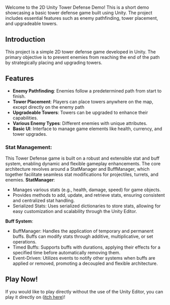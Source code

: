 Welcome to the 2D Unity Tower Defense Demo! This is a short demo showcasing a basic tower defense game built using Unity. The project includes essential features such as enemy pathfinding, tower placement, and upgradeable towers.


## Introduction

This project is a simple 2D tower defense game developed in Unity. The primary objective is to prevent enemies from reaching the end of the path by strategically placing and upgrading towers.

## Features

- **Enemy Pathfinding**: Enemies follow a predetermined path from start to finish.
- **Tower Placement**: Players can place towers anywhere on the map, except directly on the enemy path
- **Upgradeable Towers**: Towers can be upgraded to enhance their capabilities. 
- **Various Enemy Types**: Different enemies with unique attributes.
- **Basic UI**: Interface to manage game elements like health, currency, and tower upgrades.
### Stat Management:
This Tower Defense game is built on a robust and extensible stat and buff system, enabling dynamic and flexible gameplay enhancements. The core architecture revolves around a StatManager and BuffManager, which together facilitate seamless stat modifications for projectiles, turrets, and enemies.
**StatManager**: 

 - Manages various stats (e.g., health, damage, speed) for game objects.
 - Provides methods to add, update, and retrieve stats, ensuring consistent and centralized stat handling.
 - Serialized Stats: Uses serialized dictionaries to store stats, allowing for easy customization and scalability through the Unity Editor.
   
**Buff System**:
- BuffManager: Handles the application of temporary and permanent buffs. Buffs can modify stats through additive, multiplicative, or set operations.
- Timed Buffs: Supports buffs with durations, applying their effects for a specified time before automatically removing them.
- Event-Driven: Utilizes events to notify other systems when buffs are applied or removed, promoting a decoupled and flexible architecture.

## Play Now!
If you would like to play directly without the use of the Unity Editor, you can play it directly on ([itch here](https://la-jer.itch.io/tower-defense-demo))!


